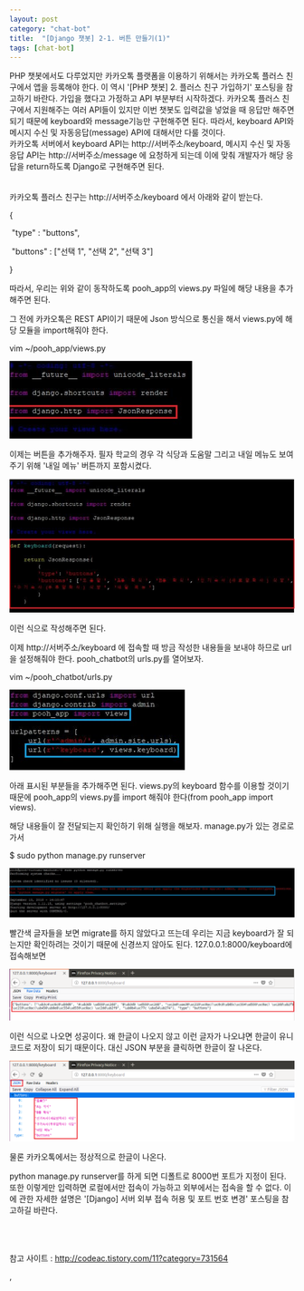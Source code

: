```yaml
---
layout: post
category: "chat-bot"
title:  "[Django 챗봇] 2-1. 버튼 만들기(1)"
tags: [chat-bot]
---
```


PHP 챗봇에서도 다루었지만 카카오톡 플랫폼을 이용하기 위해서는 카카오톡 플러스 친구에서 앱을 등록해야 한다. 이 역시 '[PHP 챗봇] 2. 플러스 친구 가입하기' 포스팅을 참고하기 바란다. 가입을 했다고 가정하고 API 부분부터 시작하겠다. 카카오톡 플러스 친구에서 지원해주는 여러 API들이 있지만 이번 챗봇도 입력값을 넣었을 때 응답만 해주면 되기 때문에 keyboard와 message기능만 구현해주면 된다. 따라서, keyboard API와 메시지 수신 및 자동응답(message) API에 대해서만 다룰 것이다.<br>카카오톡 서버에서 keyboard API는 http://서버주소/keyboard, 메시지 수신 및 자동응답 API는 http://서버주소/message 에 요청하게 되는데 이에 맞춰 개발자가 해당 응답을 return하도록 Django로 구현해주면 된다.
<br><br><br>
카카오톡 플러스 친구는 http://서버주소/keyboard 에서 아래와 같이 받는다.

{

​        "type" : "buttons",

​        "buttons" : ["선택 1", "선택 2", "선택 3"]

} 

따라서, 우리는 위와 같이 동작하도록 pooh_app의 views.py 파일에 해당 내용을 추가해주면 된다.

그 전에 카카오톡은 REST API이기 때문에 Json 방식으로 통신을 해서 views.py에 해당 모듈을 import해줘야 한다.

vim ~/pooh_app/views.py

<img src="https://github.com/P00HP00H/P00HP00H.github.io/blob/master/img/vmserver-setting/8.JPG?raw=true" width="px">

이제는 버튼을 추가해주자. 필자 학교의 경우 각 식당과 도움말 그리고 내일 메뉴도 보여주기 위해 '내일 메뉴' 버튼까지 포함시켰다.

<img src="https://github.com/P00HP00H/P00HP00H.github.io/blob/master/img/vmserver-setting/9.JPG?raw=true" width="px">

이런 식으로 작성해주면 된다.

이제 http://서버주소/keyboard 에 접속할 때 방금 작성한 내용들을 보내야 하므로 url을 설정해줘야 한다. pooh_chatbot의 urls.py를 열어보자.

vim ~/pooh_chatbot/urls.py

<img src="https://github.com/P00HP00H/P00HP00H.github.io/blob/master/img/vmserver-setting/10.JPG?raw=true" width="px">

아래 표시된 부분들을 추가해주면 된다. views.py의 keyboard 함수를 이용할 것이기 때문에 pooh_app의 views.py를 import 해줘야 한다(from pooh_app import views).

해당 내용들이 잘 전달되는지 확인하기 위해 실행을 해보자. manage.py가 있는 경로로 가서

$ sudo python manage.py runserver

<img src="https://github.com/P00HP00H/P00HP00H.github.io/blob/master/img/vmserver-setting/11.JPG?raw=true" width="750px">

빨간색 글자들을 보면 migrate를 하지 않았다고 뜨는데 우리는 지금 keyboard가 잘 되는지만 확인하려는 것이기 때문에 신경쓰지 않아도 된다. 127.0.0.1:8000/keyboard에 접속해보면

<img src="https://github.com/P00HP00H/P00HP00H.github.io/blob/master/img/vmserver-setting/12.PNG?raw=true" width="750px">

이런 식으로 나오면 성공이다. 왜 한글이 나오지 않고 이런 글자가 나오냐면 한글이 유니코드로 저장이 되기 때문이다. 대신 JSON 부분을 클릭하면 한글이 잘 나온다.

<img src="https://github.com/P00HP00H/P00HP00H.github.io/blob/master/img/vmserver-setting/13.PNG?raw=true" width="750px">

물론 카카오톡에서는 정상적으로 한글이 나온다.

python manage.py runserver를 하게 되면 디폴트로 8000번 포트가 지정이 된다. 또한 이렇게만 입력하면 로컬에서만 접속이 가능하고 외부에서는 접속을 할 수 없다. 이에 관한 자세한 설명은 '[Django] 서버 외부 접속 허용 및 포트 번호 변경' 포스팅을 참고하길 바란다.

<br><br><br>참고 사이트 : http://codeac.tistory.com/11?category=731564

,

